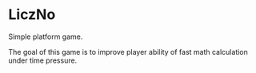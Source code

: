 # LiczNo
Simple platform game.

The goal of this game is to improve player ability of fast math calculation under time pressure.
